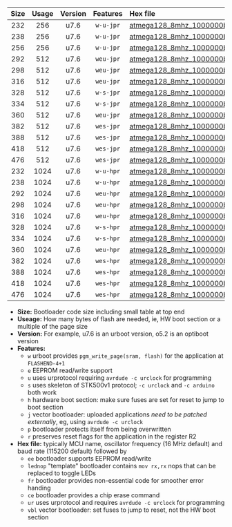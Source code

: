 |Size|Usage|Version|Features|Hex file|
|:-:|:-:|:-:|:-:|:--|
|232|256|u7.6|`w-u-jpr`|[atmega128_8mhz_1000000bps_ur_vbl.hex](https://raw.githubusercontent.com/stefanrueger/urboot/main/atmega128_8mhz_1000000bps_ur_vbl.hex)|
|238|256|u7.6|`w-u-jpr`|[atmega128_8mhz_1000000bps_lednop_ur_vbl.hex](https://raw.githubusercontent.com/stefanrueger/urboot/main/atmega128_8mhz_1000000bps_lednop_ur_vbl.hex)|
|256|256|u7.6|`w-u-jpr`|[atmega128_8mhz_1000000bps_lednop_fr_ur_vbl.hex](https://raw.githubusercontent.com/stefanrueger/urboot/main/atmega128_8mhz_1000000bps_lednop_fr_ur_vbl.hex)|
|292|512|u7.6|`weu-jpr`|[atmega128_8mhz_1000000bps_ee_ur_vbl.hex](https://raw.githubusercontent.com/stefanrueger/urboot/main/atmega128_8mhz_1000000bps_ee_ur_vbl.hex)|
|298|512|u7.6|`weu-jpr`|[atmega128_8mhz_1000000bps_ee_lednop_ur_vbl.hex](https://raw.githubusercontent.com/stefanrueger/urboot/main/atmega128_8mhz_1000000bps_ee_lednop_ur_vbl.hex)|
|316|512|u7.6|`weu-jpr`|[atmega128_8mhz_1000000bps_ee_lednop_fr_ur_vbl.hex](https://raw.githubusercontent.com/stefanrueger/urboot/main/atmega128_8mhz_1000000bps_ee_lednop_fr_ur_vbl.hex)|
|328|512|u7.6|`w-s-jpr`|[atmega128_8mhz_1000000bps_vbl.hex](https://raw.githubusercontent.com/stefanrueger/urboot/main/atmega128_8mhz_1000000bps_vbl.hex)|
|334|512|u7.6|`w-s-jpr`|[atmega128_8mhz_1000000bps_lednop_vbl.hex](https://raw.githubusercontent.com/stefanrueger/urboot/main/atmega128_8mhz_1000000bps_lednop_vbl.hex)|
|360|512|u7.6|`weu-jpr`|[atmega128_8mhz_1000000bps_ee_lednop_fr_ce_ur_vbl.hex](https://raw.githubusercontent.com/stefanrueger/urboot/main/atmega128_8mhz_1000000bps_ee_lednop_fr_ce_ur_vbl.hex)|
|382|512|u7.6|`wes-jpr`|[atmega128_8mhz_1000000bps_ee_vbl.hex](https://raw.githubusercontent.com/stefanrueger/urboot/main/atmega128_8mhz_1000000bps_ee_vbl.hex)|
|388|512|u7.6|`wes-jpr`|[atmega128_8mhz_1000000bps_ee_lednop_vbl.hex](https://raw.githubusercontent.com/stefanrueger/urboot/main/atmega128_8mhz_1000000bps_ee_lednop_vbl.hex)|
|418|512|u7.6|`wes-jpr`|[atmega128_8mhz_1000000bps_ee_lednop_fr_vbl.hex](https://raw.githubusercontent.com/stefanrueger/urboot/main/atmega128_8mhz_1000000bps_ee_lednop_fr_vbl.hex)|
|476|512|u7.6|`wes-jpr`|[atmega128_8mhz_1000000bps_ee_lednop_fr_ce_vbl.hex](https://raw.githubusercontent.com/stefanrueger/urboot/main/atmega128_8mhz_1000000bps_ee_lednop_fr_ce_vbl.hex)|
|232|1024|u7.6|`w-u-hpr`|[atmega128_8mhz_1000000bps_ur.hex](https://raw.githubusercontent.com/stefanrueger/urboot/main/atmega128_8mhz_1000000bps_ur.hex)|
|238|1024|u7.6|`w-u-hpr`|[atmega128_8mhz_1000000bps_lednop_ur.hex](https://raw.githubusercontent.com/stefanrueger/urboot/main/atmega128_8mhz_1000000bps_lednop_ur.hex)|
|292|1024|u7.6|`weu-hpr`|[atmega128_8mhz_1000000bps_ee_ur.hex](https://raw.githubusercontent.com/stefanrueger/urboot/main/atmega128_8mhz_1000000bps_ee_ur.hex)|
|298|1024|u7.6|`weu-hpr`|[atmega128_8mhz_1000000bps_ee_lednop_ur.hex](https://raw.githubusercontent.com/stefanrueger/urboot/main/atmega128_8mhz_1000000bps_ee_lednop_ur.hex)|
|316|1024|u7.6|`weu-hpr`|[atmega128_8mhz_1000000bps_ee_lednop_fr_ur.hex](https://raw.githubusercontent.com/stefanrueger/urboot/main/atmega128_8mhz_1000000bps_ee_lednop_fr_ur.hex)|
|328|1024|u7.6|`w-s-hpr`|[atmega128_8mhz_1000000bps.hex](https://raw.githubusercontent.com/stefanrueger/urboot/main/atmega128_8mhz_1000000bps.hex)|
|334|1024|u7.6|`w-s-hpr`|[atmega128_8mhz_1000000bps_lednop.hex](https://raw.githubusercontent.com/stefanrueger/urboot/main/atmega128_8mhz_1000000bps_lednop.hex)|
|360|1024|u7.6|`weu-hpr`|[atmega128_8mhz_1000000bps_ee_lednop_fr_ce_ur.hex](https://raw.githubusercontent.com/stefanrueger/urboot/main/atmega128_8mhz_1000000bps_ee_lednop_fr_ce_ur.hex)|
|382|1024|u7.6|`wes-hpr`|[atmega128_8mhz_1000000bps_ee.hex](https://raw.githubusercontent.com/stefanrueger/urboot/main/atmega128_8mhz_1000000bps_ee.hex)|
|388|1024|u7.6|`wes-hpr`|[atmega128_8mhz_1000000bps_ee_lednop.hex](https://raw.githubusercontent.com/stefanrueger/urboot/main/atmega128_8mhz_1000000bps_ee_lednop.hex)|
|418|1024|u7.6|`wes-hpr`|[atmega128_8mhz_1000000bps_ee_lednop_fr.hex](https://raw.githubusercontent.com/stefanrueger/urboot/main/atmega128_8mhz_1000000bps_ee_lednop_fr.hex)|
|476|1024|u7.6|`wes-hpr`|[atmega128_8mhz_1000000bps_ee_lednop_fr_ce.hex](https://raw.githubusercontent.com/stefanrueger/urboot/main/atmega128_8mhz_1000000bps_ee_lednop_fr_ce.hex)|

- **Size:** Bootloader code size including small table at top end
- **Useage:** How many bytes of flash are needed, ie, HW boot section or a multiple of the page size
- **Version:** For example, u7.6 is an urboot version, o5.2 is an optiboot version
- **Features:**
  + `w` urboot provides `pgm_write_page(sram, flash)` for the application at `FLASHEND-4+1`
  + `e` EEPROM read/write support
  + `u` uses urprotocol requiring `avrdude -c urclock` for programming
  + `s` uses skeleton of STK500v1 protocol; `-c urclock` and `-c arduino` both work
  + `h` hardware boot section: make sure fuses are set for reset to jump to boot section
  + `j` vector bootloader: uploaded applications *need to be patched externally*, eg, using `avrdude -c urclock`
  + `p` bootloader protects itself from being overwritten
  + `r` preserves reset flags for the application in the register R2
- **Hex file:** typically MCU name, oscillator frequency (16 MHz default) and baud rate (115200 default) followed by
  + `ee` bootloader supports EEPROM read/write
  + `lednop` "template" bootloader contains `mov rx,rx` nops that can be replaced to toggle LEDs
  + `fr` bootloader provides non-essential code for smoother error handing
  + `ce` bootloader provides a chip erase command
  + `ur` uses urprotocol and requires `avrdude -c urclock` for programming
  + `vbl` vector bootloader: set fuses to jump to reset, not the HW boot section

